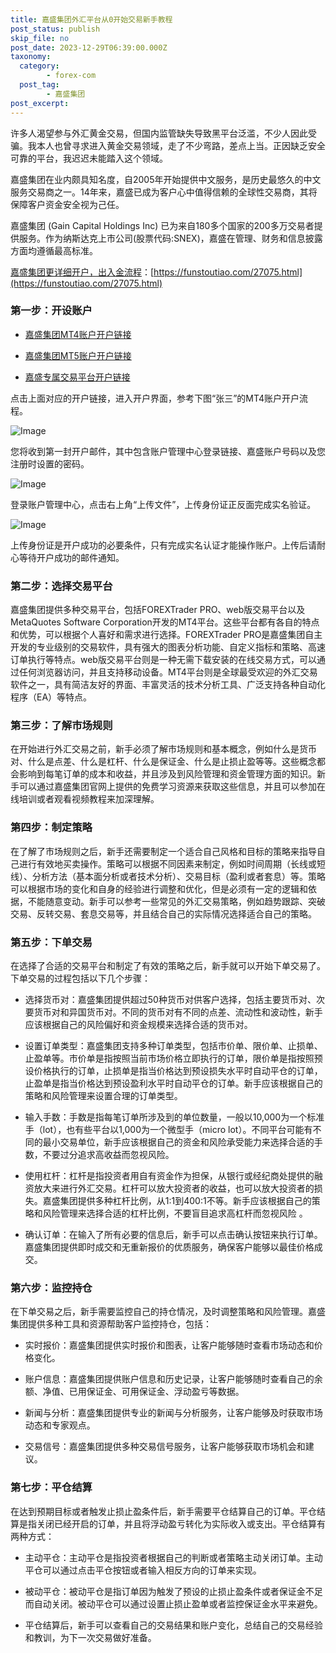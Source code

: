 ```yaml
---
title: 嘉盛集团外汇平台从0开始交易新手教程
post_status: publish
skip_file: no
post_date: 2023-12-29T06:39:00.000Z
taxonomy:
  category:
        - forex-com
  post_tag:
        - 嘉盛集团
post_excerpt: 
---
```

许多人渴望参与外汇黄金交易，但国内监管缺失导致黑平台泛滥，不少人因此受骗。我本人也曾寻求进入黄金交易领域，走了不少弯路，差点上当。正因缺乏安全可靠的平台，我迟迟未能踏入这个领域。

嘉盛集团在业内颇具知名度，自2005年开始提供中文服务，是历史最悠久的中文服务交易商之一。14年来，嘉盛已成为客户心中值得信赖的全球性交易商，其将保障客户资金安全视为己任。

嘉盛集团 (Gain Capital Holdings Inc) 已为来自180多个国家的200多万交易者提供服务。作为纳斯达克上市公司(股票代码:SNEX)，嘉盛在管理、财务和信息披露方面均遵循最高标准。

[嘉盛集团更详细开户，出入金流程](https://funstoutiao.com/27075.html)：[https://funstoutiao.com/27075.html](https://funstoutiao.com/27075.html)

### 第一步：开设账户

* [嘉盛集团MT4账户开户链接](https://s.ssgg.net/jsmt4)

* [嘉盛集团MT5账户开户链接](https://s.ssgg.net/jsmt5)

* [嘉盛专属交易平台开户链接](https://s.ssgg.net/js)

点击上面对应的开户链接，进入开户界面，参考下图“张三”的MT4账户开户流程。

![Image](https://prod-files-secure.s3.us-west-2.amazonaws.com/39ed1227-6d7d-4570-be36-9ccd4a2c4241/7a167aea-686b-400d-af59-4e18eb607a40/640.png?X-Amz-Algorithm=AWS4-HMAC-SHA256&X-Amz-Content-Sha256=UNSIGNED-PAYLOAD&X-Amz-Credential=ASIAZI2LB466U7LH2N24%2F20250315%2Fus-west-2%2Fs3%2Faws4_request&X-Amz-Date=20250315T221308Z&X-Amz-Expires=3600&X-Amz-Security-Token=IQoJb3JpZ2luX2VjEMb%2F%2F%2F%2F%2F%2F%2F%2F%2F%2FwEaCXVzLXdlc3QtMiJGMEQCIEMxOXSSa2kxh%2BP%2Fb%2BxdG16shNvDRkmo4agAbV5UtsgmAiBtGkwfkjO1R213ZCMYiQx5PoNJV4azfLWRIgXhIbcwvSr%2FAwgfEAAaDDYzNzQyMzE4MzgwNSIM%2Fd%2FatCTXCmveqwIEKtwDmko15Qz6D%2FZhBl1VFNjarGFQvLJJ06OTYxETfWBctxbE97BDrl4rm%2Fw7j8K08jrytzcIEX6NFmReTuSz4jUKnZKSG5GqUeDlFBVUoWnLxgAb5i45RVH7TuYmPavLrQ0A2ev36pQR0W7I4bt%2FzpG%2Bo0qS6dY%2FDXvW3H%2B8JFFLyR%2FZCUaKb2VipnwlCs8sioMl3yL%2BDqct05L5LNuOLV0K6Gk1tJyGkQql%2BvkTCGX4YDypfmsBCLSVvnRxeqw4l6xHMYNnIbB1FlJ7ZIMjXvybm67CiTTWY5k%2F%2BiDEIr1iOhGKpTamcuc14JSQiPCzdi7p4ZsRYr0RHdnjDPKAFEQao7iA0pYdN%2BU9hIwL7w0NYOLsKF0nNgFl%2BzkoXxBwZcJMCWzoXfzLOFdrOhh9rUN3vRpu7AfYwS%2BAsRkdJQfUpT4I5ZJlYeYIRqzvlEtobIDjRdYLJJjl5lTlLgVE1RozH6c7YbZAyFcaHIc3JmE3DP17DmQzZQLXhIfehErAAFh%2B%2F9ef5f0W98GIwoGacPmYrB%2FAtUOrrTTfiO72ZD1QdNyMO4cT8ecmpaW94c76LSHG%2FlkmvdqrCWYKlauLV2eLRIBGqu7CZKxDGtkx5r3D%2Bnte%2FVWTVJbX3SDrsNYwzODXvgY6pgE6DOe%2BpZ2D%2FHSpW2B8mC6VG5BOaQ4f45uU%2BsXAO6JAR67bg1U5LItoB3a91s%2FIsJwRuxUY1TnSigY2vfU5isgL%2BHIbhE2tiKmG4DwUZDNBMh3XID9bSi0%2FufJoncln51iLMkFF9gnOYh%2B%2BpbTjEKyjX6U8M8X1fIip8odnAwUzYkLNf%2Bk%2Fkgr2u9uPYaHDkxTYvlh3PMAkIuNW9lc3GNTzZSk80hhU&X-Amz-Signature=c52dd00570cdd97f48bc60796301a7bcda93e824be9bd1d5e7d9f02334b35073&X-Amz-SignedHeaders=host&x-id=GetObject)

您将收到第一封开户邮件，其中包含账户管理中心登录链接、嘉盛账户号码以及您注册时设置的密码。

![Image](https://prod-files-secure.s3.us-west-2.amazonaws.com/39ed1227-6d7d-4570-be36-9ccd4a2c4241/eaa1c6b3-2877-4284-a0e1-530e222c27fb/image.png?X-Amz-Algorithm=AWS4-HMAC-SHA256&X-Amz-Content-Sha256=UNSIGNED-PAYLOAD&X-Amz-Credential=ASIAZI2LB466U7LH2N24%2F20250315%2Fus-west-2%2Fs3%2Faws4_request&X-Amz-Date=20250315T221308Z&X-Amz-Expires=3600&X-Amz-Security-Token=IQoJb3JpZ2luX2VjEMb%2F%2F%2F%2F%2F%2F%2F%2F%2F%2FwEaCXVzLXdlc3QtMiJGMEQCIEMxOXSSa2kxh%2BP%2Fb%2BxdG16shNvDRkmo4agAbV5UtsgmAiBtGkwfkjO1R213ZCMYiQx5PoNJV4azfLWRIgXhIbcwvSr%2FAwgfEAAaDDYzNzQyMzE4MzgwNSIM%2Fd%2FatCTXCmveqwIEKtwDmko15Qz6D%2FZhBl1VFNjarGFQvLJJ06OTYxETfWBctxbE97BDrl4rm%2Fw7j8K08jrytzcIEX6NFmReTuSz4jUKnZKSG5GqUeDlFBVUoWnLxgAb5i45RVH7TuYmPavLrQ0A2ev36pQR0W7I4bt%2FzpG%2Bo0qS6dY%2FDXvW3H%2B8JFFLyR%2FZCUaKb2VipnwlCs8sioMl3yL%2BDqct05L5LNuOLV0K6Gk1tJyGkQql%2BvkTCGX4YDypfmsBCLSVvnRxeqw4l6xHMYNnIbB1FlJ7ZIMjXvybm67CiTTWY5k%2F%2BiDEIr1iOhGKpTamcuc14JSQiPCzdi7p4ZsRYr0RHdnjDPKAFEQao7iA0pYdN%2BU9hIwL7w0NYOLsKF0nNgFl%2BzkoXxBwZcJMCWzoXfzLOFdrOhh9rUN3vRpu7AfYwS%2BAsRkdJQfUpT4I5ZJlYeYIRqzvlEtobIDjRdYLJJjl5lTlLgVE1RozH6c7YbZAyFcaHIc3JmE3DP17DmQzZQLXhIfehErAAFh%2B%2F9ef5f0W98GIwoGacPmYrB%2FAtUOrrTTfiO72ZD1QdNyMO4cT8ecmpaW94c76LSHG%2FlkmvdqrCWYKlauLV2eLRIBGqu7CZKxDGtkx5r3D%2Bnte%2FVWTVJbX3SDrsNYwzODXvgY6pgE6DOe%2BpZ2D%2FHSpW2B8mC6VG5BOaQ4f45uU%2BsXAO6JAR67bg1U5LItoB3a91s%2FIsJwRuxUY1TnSigY2vfU5isgL%2BHIbhE2tiKmG4DwUZDNBMh3XID9bSi0%2FufJoncln51iLMkFF9gnOYh%2B%2BpbTjEKyjX6U8M8X1fIip8odnAwUzYkLNf%2Bk%2Fkgr2u9uPYaHDkxTYvlh3PMAkIuNW9lc3GNTzZSk80hhU&X-Amz-Signature=0429a3b2635ffd3606ad3b5b7bbf8321ecc641adc84e28281e05c6f59a5b7e8f&X-Amz-SignedHeaders=host&x-id=GetObject)

登录账户管理中心，点击右上角“上传文件”，上传身份证正反面完成实名验证。

![Image](https://prod-files-secure.s3.us-west-2.amazonaws.com/39ed1227-6d7d-4570-be36-9ccd4a2c4241/54090639-09fc-46b4-a135-e0289f707147/image.png?X-Amz-Algorithm=AWS4-HMAC-SHA256&X-Amz-Content-Sha256=UNSIGNED-PAYLOAD&X-Amz-Credential=ASIAZI2LB466U7LH2N24%2F20250315%2Fus-west-2%2Fs3%2Faws4_request&X-Amz-Date=20250315T221308Z&X-Amz-Expires=3600&X-Amz-Security-Token=IQoJb3JpZ2luX2VjEMb%2F%2F%2F%2F%2F%2F%2F%2F%2F%2FwEaCXVzLXdlc3QtMiJGMEQCIEMxOXSSa2kxh%2BP%2Fb%2BxdG16shNvDRkmo4agAbV5UtsgmAiBtGkwfkjO1R213ZCMYiQx5PoNJV4azfLWRIgXhIbcwvSr%2FAwgfEAAaDDYzNzQyMzE4MzgwNSIM%2Fd%2FatCTXCmveqwIEKtwDmko15Qz6D%2FZhBl1VFNjarGFQvLJJ06OTYxETfWBctxbE97BDrl4rm%2Fw7j8K08jrytzcIEX6NFmReTuSz4jUKnZKSG5GqUeDlFBVUoWnLxgAb5i45RVH7TuYmPavLrQ0A2ev36pQR0W7I4bt%2FzpG%2Bo0qS6dY%2FDXvW3H%2B8JFFLyR%2FZCUaKb2VipnwlCs8sioMl3yL%2BDqct05L5LNuOLV0K6Gk1tJyGkQql%2BvkTCGX4YDypfmsBCLSVvnRxeqw4l6xHMYNnIbB1FlJ7ZIMjXvybm67CiTTWY5k%2F%2BiDEIr1iOhGKpTamcuc14JSQiPCzdi7p4ZsRYr0RHdnjDPKAFEQao7iA0pYdN%2BU9hIwL7w0NYOLsKF0nNgFl%2BzkoXxBwZcJMCWzoXfzLOFdrOhh9rUN3vRpu7AfYwS%2BAsRkdJQfUpT4I5ZJlYeYIRqzvlEtobIDjRdYLJJjl5lTlLgVE1RozH6c7YbZAyFcaHIc3JmE3DP17DmQzZQLXhIfehErAAFh%2B%2F9ef5f0W98GIwoGacPmYrB%2FAtUOrrTTfiO72ZD1QdNyMO4cT8ecmpaW94c76LSHG%2FlkmvdqrCWYKlauLV2eLRIBGqu7CZKxDGtkx5r3D%2Bnte%2FVWTVJbX3SDrsNYwzODXvgY6pgE6DOe%2BpZ2D%2FHSpW2B8mC6VG5BOaQ4f45uU%2BsXAO6JAR67bg1U5LItoB3a91s%2FIsJwRuxUY1TnSigY2vfU5isgL%2BHIbhE2tiKmG4DwUZDNBMh3XID9bSi0%2FufJoncln51iLMkFF9gnOYh%2B%2BpbTjEKyjX6U8M8X1fIip8odnAwUzYkLNf%2Bk%2Fkgr2u9uPYaHDkxTYvlh3PMAkIuNW9lc3GNTzZSk80hhU&X-Amz-Signature=df9b96b26c6cdd97d2c01f6dab21936ccb389a8c45ee9c5369cd181a08d35fed&X-Amz-SignedHeaders=host&x-id=GetObject)

上传身份证是开户成功的必要条件，只有完成实名认证才能操作账户。上传后请耐心等待开户成功的邮件通知。

### 第二步：选择交易平台

嘉盛集团提供多种交易平台，包括FOREXTrader PRO、web版交易平台以及MetaQuotes Software Corporation开发的MT4平台。这些平台都有各自的特点和优势，可以根据个人喜好和需求进行选择。FOREXTrader PRO是嘉盛集团自主开发的专业级别的交易软件，具有强大的图表分析功能、自定义指标和策略、高速订单执行等特点。web版交易平台则是一种无需下载安装的在线交易方式，可以通过任何浏览器访问，并且支持移动设备。MT4平台则是全球最受欢迎的外汇交易软件之一，具有简洁友好的界面、丰富灵活的技术分析工具、广泛支持各种自动化程序（EA）等特点。

### 第三步：了解市场规则

在开始进行外汇交易之前，新手必须了解市场规则和基本概念，例如什么是货币对、什么是点差、什么是杠杆、什么是保证金、什么是止损止盈等等。这些概念都会影响到每笔订单的成本和收益，并且涉及到风险管理和资金管理方面的知识。新手可以通过嘉盛集团官网上提供的免费学习资源来获取这些信息，并且可以参加在线培训或者观看视频教程来加深理解。

### 第四步：制定策略

在了解了市场规则之后，新手还需要制定一个适合自己风格和目标的策略来指导自己进行有效地买卖操作。策略可以根据不同因素来制定，例如时间周期（长线或短线）、分析方法（基本面分析或者技术分析）、交易目标（盈利或者套息）等。策略可以根据市场的变化和自身的经验进行调整和优化，但是必须有一定的逻辑和依据，不能随意变动。新手可以参考一些常见的外汇交易策略，例如趋势跟踪、突破交易、反转交易、套息交易等，并且结合自己的实际情况选择适合自己的策略。

### 第五步：下单交易

在选择了合适的交易平台和制定了有效的策略之后，新手就可以开始下单交易了。下单交易的过程包括以下几个步骤：

* 选择货币对：嘉盛集团提供超过50种货币对供客户选择，包括主要货币对、次要货币对和异国货币对。不同的货币对有不同的点差、流动性和波动性，新手应该根据自己的风险偏好和资金规模来选择合适的货币对。

* 设置订单类型：嘉盛集团支持多种订单类型，包括市价单、限价单、止损单、止盈单等。市价单是指按照当前市场价格立即执行的订单，限价单是指按照预设价格执行的订单，止损单是指当价格达到预设损失水平时自动平仓的订单，止盈单是指当价格达到预设盈利水平时自动平仓的订单。新手应该根据自己的策略和风险管理来设置合理的订单类型。

* 输入手数：手数是指每笔订单所涉及到的单位数量，一般以10,000为一个标准手（lot），也有些平台以1,000为一个微型手（micro lot）。不同平台可能有不同的最小交易单位，新手应该根据自己的资金和风险承受能力来选择合适的手数，不要过分追求高收益而忽视风险。

* 使用杠杆：杠杆是指投资者用自有资金作为担保，从银行或经纪商处提供的融资放大来进行外汇交易。杠杆可以放大投资者的收益，也可以放大投资者的损失。嘉盛集团提供多种杠杆比例，从1:1到400:1不等。新手应该根据自己的策略和风险管理来选择合适的杠杆比例，不要盲目追求高杠杆而忽视风险 。

* 确认订单：在输入了所有必要的信息后，新手可以点击确认按钮来执行订单。嘉盛集团提供即时成交和无重新报价的优质服务，确保客户能够以最佳价格成交。

### 第六步：监控持仓

在下单交易之后，新手需要监控自己的持仓情况，及时调整策略和风险管理。嘉盛集团提供多种工具和资源帮助客户监控持仓，包括：

* 实时报价：嘉盛集团提供实时报价和图表，让客户能够随时查看市场动态和价格变化。

* 账户信息：嘉盛集团提供账户信息和历史记录，让客户能够随时查看自己的余额、净值、已用保证金、可用保证金、浮动盈亏等数据。

* 新闻与分析：嘉盛集团提供专业的新闻与分析服务，让客户能够及时获取市场动态和专家观点。

* 交易信号：嘉盛集团提供多种交易信号服务，让客户能够获取市场机会和建议。

### 第七步：平仓结算

在达到预期目标或者触发止损止盈条件后，新手需要平仓结算自己的订单。平仓结算是指关闭已经开启的订单，并且将浮动盈亏转化为实际收入或支出。平仓结算有两种方式：

* 主动平仓：主动平仓是指投资者根据自己的判断或者策略主动关闭订单。主动平仓可以通过点击平仓按钮或者输入相反方向的订单来实现。

* 被动平仓：被动平仓是指订单因为触发了预设的止损止盈条件或者保证金不足而自动关闭。被动平仓可以通过设置止损止盈单或者监控保证金水平来避免。

* 平仓结算后，新手可以查看自己的交易结果和账户变化，总结自己的交易经验和教训，为下一次交易做好准备。